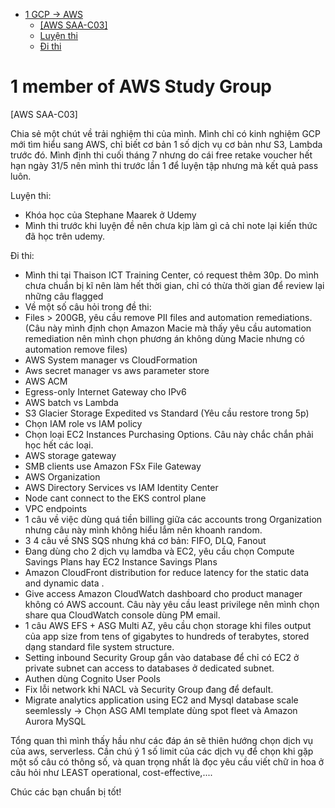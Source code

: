 
- [1 GCP -\> AWS](#1-gcp---aws)
  - [\[AWS SAA-C03\]](#aws-saa-c03)
  - [Luyện thi](#luyện-thi)
  - [Đi thi](#đi-thi)






# 1 member of AWS Study Group




[AWS SAA-C03]

Chia sẻ một chút về trải nghiệm thi của mình. Mình chỉ có kinh nghiệm GCP mới tìm hiểu sang AWS, chỉ biết cơ bản 1 số dịch vụ cơ bản như S3, Lambda trước đó. Mình định thi cuối tháng 7 nhưng do cái free retake voucher hết hạn ngày 31/5 nên mình thi trước lần 1 để luyện tập nhưng mà kết quả pass luôn.

Luyện thi:

- Khóa học của Stephane Maarek ở Udemy
- Mình thi trước khi luyện đề nên chưa kịp làm gì cả chỉ note lại kiến thức đã học trên udemy.

Đi thi:

- Mình thi tại Thaison ICT Training Center, có request thêm 30p. Do mình chưa chuẩn bị kĩ nên làm hết thời gian, chỉ có thừa thời gian để review lại những câu flagged
- Về một số câu hỏi trong đề thi:
- Files > 200GB, yêu cầu remove PII files and automation remediations. (Câu này mình định chọn Amazon Macie mà thấy yêu cầu automation remediation nên mình chọn phương án không dùng Macie nhưng có automation remove files)
- AWS System manager vs CloudFormation
- Aws secret manager vs aws parameter store
- AWS ACM
- Egress-only Internet Gateway cho IPv6
- AWS batch vs Lambda
- S3 Glacier Storage Expedited vs Standard (Yêu cầu restore trong 5p)
- Chọn IAM role vs IAM policy
- Chọn loại EC2 Instances Purchasing Options. Câu này chắc chắn phải học hết các loại.
- AWS storage gateway
- SMB clients use Amazon FSx File Gateway
- AWS Organization
- AWS Directory Services vs IAM Identity Center
- Node cant connect to the EKS control plane
- VPC endpoints
- 1 câu về việc dùng quá tiền billing giữa các accounts trong Organization nhưng câu này mình không hiểu lắm nên khoanh random.
- 3 4 câu về SNS SQS nhưng khá cơ bản: FIFO, DLQ, Fanout
- Đang dùng cho 2 dịch vụ lamdba và EC2, yêu cầu chọn Compute Savings Plans hay EC2 Instance Savings Plans
- Amazon CloudFront distribution for reduce latency for the static data and dynamic data .
- Give access Amazon CloudWatch dashboard cho product manager không có AWS account. Câu này yêu cầu least privilege nên mình chọn share qua CloudWatch console dùng PM email.
- 1 câu AWS EFS + ASG Multi AZ, yêu cầu chọn storage khi files output của app size from tens of gigabytes to hundreds of terabytes, stored dạng standard file system structure.
- Setting inbound Security Group gắn vào database để chỉ có EC2 ở private subnet can access to databases ở dedicated subnet.
- Authen dùng Cognito User Pools
- Fix lỗi network khi NACL và Security Group đang để default.
- Migrate analytics application using EC2 and Mysql database scale seemlessly -> Chọn ASG AMI template dùng spot fleet và Amazon Aurora MySQL

Tổng quan thì mình thấy hầu như các đáp án sẽ thiên hướng chọn dịch vụ của aws, serverless. Cần chú ý 1 số limit của các dịch vụ để chọn khi gặp một số câu có thông số, và quan trọng nhất là đọc yêu cầu viết chữ in hoa ở câu hỏi như LEAST operational, cost-effective,....

Chúc các bạn chuẩn bị tốt!